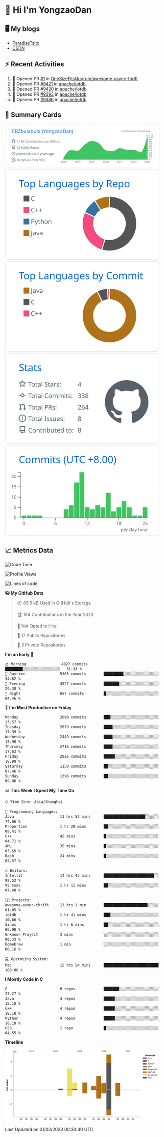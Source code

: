# 👋 Hi I'm YongzaoDan

## 🖥 My blogs
  + [ParadiseTsito](https://www.paradisetsito.love/)
  + [CSDN](https://blog.csdn.net/CRZbulabula?type=blog)

## ⚡ Recent Activities
<!--START_SECTION:activity-->
1. 💪 Opened PR [#1](https://github.com/OneSizeFitsQuorum/awesome-async-thrift/pull/1) in [OneSizeFitsQuorum/awesome-async-thrift](https://github.com/OneSizeFitsQuorum/awesome-async-thrift)
2. 💪 Opened PR [#9421](https://github.com/apache/iotdb/pull/9421) in [apache/iotdb](https://github.com/apache/iotdb)
3. 💪 Opened PR [#9420](https://github.com/apache/iotdb/pull/9420) in [apache/iotdb](https://github.com/apache/iotdb)
4. 💪 Opened PR [#9393](https://github.com/apache/iotdb/pull/9393) in [apache/iotdb](https://github.com/apache/iotdb)
5. 💪 Opened PR [#9386](https://github.com/apache/iotdb/pull/9386) in [apache/iotdb](https://github.com/apache/iotdb)
<!--END_SECTION:activity-->

## 🎑 Summary Cards

[![](https://raw.githubusercontent.com/CRZbulabula/CRZbulabula/main/profile-summary-card-output/github/0-profile-details.svg)](https://github.com/vn7n24fzkq/github-profile-summary-cards)
[![](https://raw.githubusercontent.com/CRZbulabula/CRZbulabula/main/profile-summary-card-output/github/1-repos-per-language.svg)](https://github.com/vn7n24fzkq/github-profile-summary-cards) [![](https://raw.githubusercontent.com/CRZbulabula/CRZbulabula/main/profile-summary-card-output/github/2-most-commit-language.svg)](https://github.com/vn7n24fzkq/github-profile-summary-cards)
[![](https://raw.githubusercontent.com/CRZbulabula/CRZbulabula/main/profile-summary-card-output/github/3-stats.svg)](https://github.com/vn7n24fzkq/github-profile-summary-cards) [![](https://raw.githubusercontent.com/CRZbulabula/CRZbulabula/main/profile-summary-card-output/github/4-productive-time.svg)](https://github.com/vn7n24fzkq/github-profile-summary-cards)

## 📈 Metrics Data

<!--START_SECTION:waka-->
![Code Time](http://img.shields.io/badge/Code%20Time-32%20hrs%205%20mins-blue)

![Profile Views](http://img.shields.io/badge/Profile%20Views-250-blue)

![Lines of code](https://img.shields.io/badge/From%20Hello%20World%20I%27ve%20Written-14.7%20million%20lines%20of%20code-blue)

**🐱 My GitHub Data** 

> 📦 89.5 kB Used in GitHub's Storage 
 > 
> 🏆 184 Contributions in the Year 2023
 > 
> 🚫 Not Opted to Hire
 > 
> 📜 17 Public Repositories 
 > 
> 🔑 3 Private Repositories 
 > 
**I'm an Early 🐤** 

```text
🌞 Morning                4827 commits        ████████░░░░░░░░░░░░░░░░░   31.33 % 
🌆 Daytime                5365 commits        █████████░░░░░░░░░░░░░░░░   34.82 % 
🌃 Evening                4527 commits        ███████░░░░░░░░░░░░░░░░░░   29.38 % 
🌙 Night                  687 commits         █░░░░░░░░░░░░░░░░░░░░░░░░   04.46 % 
```
📅 **I'm Most Productive on Friday** 

```text
Monday                   2090 commits        ███░░░░░░░░░░░░░░░░░░░░░░   13.57 % 
Tuesday                  2679 commits        ████░░░░░░░░░░░░░░░░░░░░░   17.39 % 
Wednesday                2449 commits        ████░░░░░░░░░░░░░░░░░░░░░   15.90 % 
Thursday                 2716 commits        ████░░░░░░░░░░░░░░░░░░░░░   17.63 % 
Friday                   2926 commits        █████░░░░░░░░░░░░░░░░░░░░   18.99 % 
Saturday                 1150 commits        ██░░░░░░░░░░░░░░░░░░░░░░░   07.46 % 
Sunday                   1396 commits        ██░░░░░░░░░░░░░░░░░░░░░░░   09.06 % 
```


📊 **This Week I Spent My Time On** 

```text
🕑︎ Time Zone: Asia/Shanghai

💬 Programming Languages: 
Java                     11 hrs 52 mins      ███████████████████░░░░░░   74.66 % 
Properties               1 hr 20 mins        ██░░░░░░░░░░░░░░░░░░░░░░░   08.41 % 
C++                      45 mins             █░░░░░░░░░░░░░░░░░░░░░░░░   04.71 % 
XML                      35 mins             █░░░░░░░░░░░░░░░░░░░░░░░░   03.69 % 
Bash                     24 mins             █░░░░░░░░░░░░░░░░░░░░░░░░   02.57 % 

🔥 Editors: 
IntelliJ                 14 hrs 43 mins      ███████████████████████░░   92.52 % 
VS Code                  1 hr 11 mins        ██░░░░░░░░░░░░░░░░░░░░░░░   07.48 % 

🐱‍💻 Projects: 
awesome-async-thrift     13 hrs 1 min        ████████████████████░░░░░   81.85 % 
iotdb                    1 hr 41 mins        ███░░░░░░░░░░░░░░░░░░░░░░   10.66 % 
Sinos                    1 hr 6 mins         ██░░░░░░░░░░░░░░░░░░░░░░░   06.98 % 
Unknown Project          3 mins              ░░░░░░░░░░░░░░░░░░░░░░░░░   00.33 % 
homebrew                 1 min               ░░░░░░░░░░░░░░░░░░░░░░░░░   00.16 % 

💻 Operating System: 
Mac                      15 hrs 54 mins      █████████████████████████   100.00 % 
```

**I Mostly Code in C** 

```text
C                        6 repos             ███████░░░░░░░░░░░░░░░░░░   27.27 % 
Java                     4 repos             █████░░░░░░░░░░░░░░░░░░░░   18.18 % 
C++                      4 repos             █████░░░░░░░░░░░░░░░░░░░░   18.18 % 
Python                   4 repos             █████░░░░░░░░░░░░░░░░░░░░   18.18 % 
CSS                      1 repo              █░░░░░░░░░░░░░░░░░░░░░░░░   04.55 % 
```



**Timeline**

![Lines of Code chart](https://raw.githubusercontent.com/CRZbulabula/CRZbulabula/main/assets/bar_graph.png)


 Last Updated on 31/03/2023 00:30:40 UTC
<!--END_SECTION:waka-->

